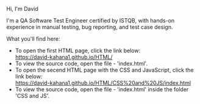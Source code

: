 Hi, I'm David

I'm a QA Software Test Engineer certified by ISTQB, with hands-on experience in manual testing, bug reporting, and test case design.  

 What you'll find here:
- To open the first HTML page, click the link below:                  
              https://david-kahana1.github.io/HTML/
- To view the source code, open the file - 'index.html'.
- To open the secend HTML page with the CSS and JavaScript, click the link below:        
              https://david-kahana1.github.io/HTML/CSS%20and%20JS/index.html
- To view the source code, open the file - 'index.html' inside the folder 'CSS and JS'.
